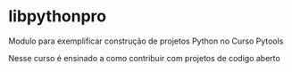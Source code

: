 # libpythonpro
Modulo para exemplificar construção de projetos Python no Curso Pytools

Nesse curso é ensinado a como contribuir com projetos de codigo aberto 
